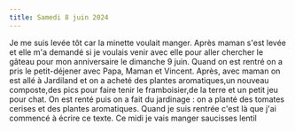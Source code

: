 ```yaml
---
title: Samedi 8 juin 2024
---
```

Je me suis levée tôt car la minette voulait manger.
Après maman s'est levée et elle m'a demandé si je voulais venir avec elle pour aller chercher le gâteau pour mon anniversaire le dimanche 9 juin.
Quand on est rentré on a pris le petit-déjener avec Papa, Maman et Vincent.
Après, avec maman on est allé à Jardiland et on a acheté des plantes aromatiques,un nouveau composte,des pics pour faire tenir le framboisier,de la terre et un petit jeu pour chat.
On est renté puis on a fait du jardinage : on a planté des tomates cerises et des plantes aromatiques.
Quand je suis rentrée c'est là que j'ai commencé à écrire ce texte.
Ce midi je vais manger saucisses lentil